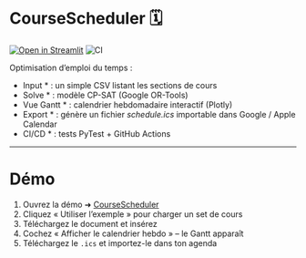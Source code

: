 # CourseScheduler 🗓️

[![Open in Streamlit](https://static.streamlit.io/badges/streamlit_badge_black_white.svg)](https://courseschedule.streamlit.app)
![CI](https://github.com/JehanneLanto/Jeh/actions/workflows/python.yml/badge.svg)

Optimisation d’emploi du temps :

* Input * : un simple CSV listant les sections de cours  
* Solve * : modèle CP-SAT (Google OR-Tools) 
* Vue Gantt * : calendrier hebdomadaire interactif (Plotly)  
* Export * : génère un fichier *schedule.ics* importable dans Google / Apple Calendar  
* CI/CD * : tests PyTest + GitHub Actions

---

# Démo 

1. Ouvrez la démo ➜ [CourseScheduler](https://courseschedule.streamlit.app)  
2. Cliquez « Utiliser l’exemple » pour charger un set de cours  
3. Téléchargez le document et insérez
4. Cochez « Afficher le calendrier hebdo » – le Gantt apparaît  
5. Téléchargez le `.ics` et importez-le dans ton agenda

